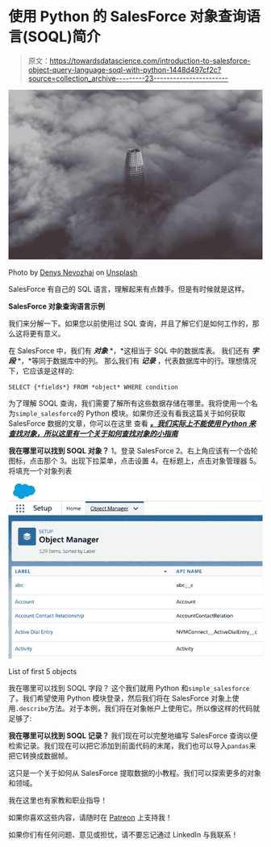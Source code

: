 # 使用 Python 的 SalesForce 对象查询语言(SOQL)简介

> 原文：<https://towardsdatascience.com/introduction-to-salesforce-object-query-language-soql-with-python-1448d497cf2c?source=collection_archive---------23----------------------->

![](img/8c4758ea41df2d058f5244529b3e0082.png)

Photo by [Denys Nevozhai](https://unsplash.com/@dnevozhai?utm_source=medium&utm_medium=referral) on [Unsplash](https://unsplash.com?utm_source=medium&utm_medium=referral)

SalesForce 有自己的 SQL 语言，理解起来有点棘手。但是有时候就是这样。

**SalesForce 对象查询语言示例**

我们来分解一下。如果您以前使用过 SQL 查询，并且了解它们是如何工作的，那么这将更有意义。

在 SalesForce 中，我们有 ***对象*** *，*这相当于 SQL 中的数据库表。
我们还有 ***字段*** *，*等同于数据库中的列。
那么我们有 ***记录*** ，代表数据库中的行。理想情况下，它应该是这样的:

```
SELECT {*fields*} FROM *object* WHERE condition
```

为了理解 SOQL 查询，我们需要了解所有这些数据存储在哪里。我将使用一个名为`simple_salesforce`的 Python 模块。如果你还没有看我这篇关于如何获取 SalesForce 数据的文章，你可以在这里 查看 [***。我们实际上不能使用 Python 来查找对象，所以这里有一个关于如何查找对象的小指南***](/using-python-to-get-salesforce-data-97bb5a7ef2cf)

**我在哪里可以找到 SOQL 对象？** 1。登录 SalesForce
2。右上角应该有一个齿轮图标，点击那个
3。出现下拉菜单，点击设置
4。在标题上，点击对象管理器
5。将填充一个对象列表

![](img/a38a86f0be18e4054e1b7abedea20dec.png)

List of first 5 objects

我在哪里可以找到 SOQL 字段？
这个我们就用 Python 和`simple_salesforce`了。我们希望使用 Python 模块登录，然后我们将在 SalesForce 对象上使用`.describe`方法。对于本例，我们将在对象帐户上使用它。所以像这样的代码就足够了:

**我在哪里可以找到 SOQL 记录？** 我们现在可以完整地编写 SalesForce 查询以便检索记录。我们现在可以把它添加到前面代码的末尾，我们也可以导入`pandas`来把它转换成数据帧。

这只是一个关于如何从 SalesForce 提取数据的小教程。我们可以探索更多的对象和领域。

我在这里也有家教和职业指导！

如果你喜欢这些内容，请随时在 [Patreon](https://www.patreon.com/join/melvfnz) 上支持我！

如果你们有任何问题、意见或担忧，请不要忘记通过 LinkedIn 与我联系！
